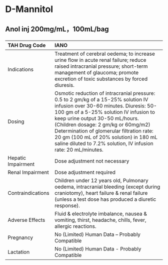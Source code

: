 # D-Mannitol

## Anol inj 200mg/mL，100mL/bag

##### 

| TAH Drug Code      | IANO                                                                                                                                                                                                                                                                                                                                                                                                   |
|:-------------------|:-------------------------------------------------------------------------------------------------------------------------------------------------------------------------------------------------------------------------------------------------------------------------------------------------------------------------------------------------------------------------------------------------------|
| Indications        | Treatment of cerebral oedema; to increase urine flow in acute renal failure; reduce raised intracranial pressure; short-term management of glaucoma; promote excretion of toxic substances by forced diuresis.                                                                                                                                                                                         |
| Dosing             | Osmotic reduction of intracranial pressure: 0.5 to 2 gm/kg of a 15-25% solution IV infusion over 30-60 minutes. Diuresis: 50-100 gm of a 5-25% solution IV infusion to keep urine output 30-50 mL/hours. (Children dosage: 2 gm/kg or 60mg/m2) Determination of glomerular filtration rate: 20 gm (100 mL of 20% solution) in 180 mL saline diluted to 7.2% solution, IV infusion rate: 20 mL/minutes. |
| Hepatic Impairment | Dose adjustment not necessary                                                                                                                                                                                                                                                                                                                                                                          |
| Renal Impairment   | Dose adjustment required                                                                                                                                                                                                                                                                                                                                                                               |
| Contraindications  | Children under 12 years old, Pulmonary oedema, intracranial bleeding (except during craniotomy), heart failure & renal failure (unless a test dose has produced a diuretic response).                                                                                                                                                                                                                  |
| Adverse Effects    | Fluid & electrolyte imbalance, nausea & vomiting, thirst, headache, chills, fever, allergic reactions.                                                                                                                                                                                                                                                                                                 |
| Pregnancy          | No (Limited) Human Data – Probably Compatible                                                                                                                                                                                                                                                                                                                                                          |
| Lactation          | No (Limited) Human Data - Probably Compatible                                                                                                                                                                                                                                                                                                                                                          |

